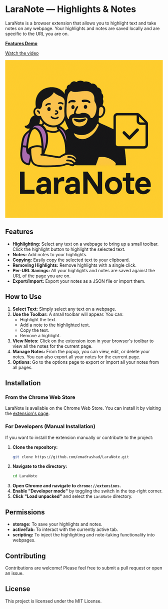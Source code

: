 # LaraNote — Highlights & Notes

LaraNote is a browser extension that allows you to highlight text and take notes on any webpage. Your highlights and notes are saved locally and are specific to the URL you are on.

<a href="https://emadrashad.github.io/LaraNote/" target="_blank"><strong>Features Demo</strong></a>

[Watch the video](https://www.youtube.com/watch?v=YD4A_fTl7t0)

![LaraNote screenshot](icons/Laranote-main.png)

## Features

* **Highlighting:** Select any text on a webpage to bring up a small toolbar. Click the highlight button to highlight the selected text.
* **Notes:** Add notes to your highlights.
* **Copying:** Easily copy the selected text to your clipboard.
* **Removing Highlights:** Remove highlights with a single click.
* **Per-URL Savings:** All your highlights and notes are saved against the URL of the page you are on.
* **Export/Import:** Export your notes as a JSON file or import them.

## How to Use

1. **Select Text:** Simply select any text on a webpage.
2. **Use the Toolbar:** A small toolbar will appear. You can:
   * Highlight the text.
   * Add a note to the highlighted text.
   * Copy the text.
   * Remove a highlight.
3. **View Notes:** Click on the extension icon in your browser's toolbar to view all the notes for the current page.
4. **Manage Notes:** From the popup, you can view, edit, or delete your notes. You can also export all your notes for the current page.
5. **Options:** Go to the options page to export or import all your notes from all pages.

## Installation

### From the Chrome Web Store

LaraNote is available on the Chrome Web Store. You can install it by visiting the [extension&#39;s page](https://chrome.google.com/webstore/detail/your-extension-id-here).

### For Developers (Manual Installation)

If you want to install the extension manually or contribute to the project:

1. **Clone the repository:**
   ```bash
   git clone https://github.com/emadrashad/LaraNote.git
   ```
2. **Navigate to the directory:**
   ```bash
   cd LaraNote
   ```
3. **Open Chrome and navigate to `chrome://extensions`.**
4. **Enable "Developer mode"** by toggling the switch in the top-right corner.
5. **Click "Load unpacked"** and select the `LaraNote` directory.

## Permissions

* **storage:** To save your highlights and notes.
* **activeTab:** To interact with the currently active tab.
* **scripting:** To inject the highlighting and note-taking functionality into webpages.

## Contributing

Contributions are welcome! Please feel free to submit a pull request or open an issue.

## License

This project is licensed under the MIT License.
